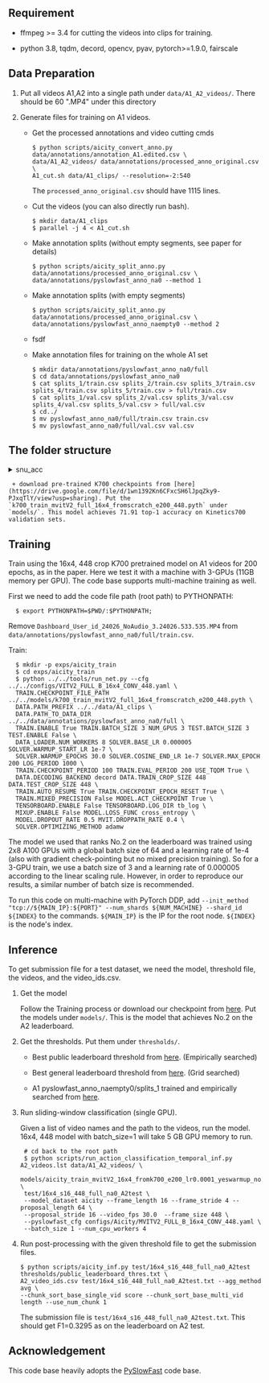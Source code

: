 ## Requirement
  + ffmpeg >= 3.4 for cutting the videos into clips for training.
 
  + python 3.8, tqdm, decord, opencv, pyav, pytorch>=1.9.0, fairscale

## Data Preparation
  1. Put all videos A1,A2 into a single path under `data/A1_A2_videos/`. There should be 60 ".MP4" under this directory
  
  2. Generate files for training on A1 videos.

     + Get the processed annotations and video cutting cmds

       ```
       $ python scripts/aicity_convert_anno.py data/annotations/annotation_A1.edited.csv \
       data/A1_A2_videos/ data/annotations/processed_anno_original.csv \
       A1_cut.sh data/A1_clips/ --resolution=-2:540
       ```
       The `processed_anno_original.csv` should have 1115 lines.

     + Cut the videos (you can also directly run bash).

       ```
       $ mkdir data/A1_clips
       $ parallel -j 4 < A1_cut.sh
       ```

     + Make annotation splits (without empty segments, see paper for details)

       ```
       $ python scripts/aicity_split_anno.py data/annotations/processed_anno_original.csv \
       data/annotations/pyslowfast_anno_na0 --method 1
       ```

     + Make annotation splits (with empty segments)

       ```
       $ python scripts/aicity_split_anno.py data/annotations/processed_anno_original.csv \
       data/annotations/pyslowfast_anno_naempty0 --method 2
       ```

     + fsdf
      
     + Make annotation files for training on the whole A1 set

       ```
       $ mkdir data/annotations/pyslowfast_anno_na0/full
       $ cd data/annotations/pyslowfast_anno_na0
       $ cat splits_1/train.csv splits_2/train.csv splits_3/train.csv splits_4/train.csv splits_5/train.csv > full/train.csv
       $ cat splits_1/val.csv splits_2/val.csv splits_3/val.csv splits_4/val.csv splits_5/val.csv > full/val.csv
       $ cd../
       $ mv pyslowfast_anno_na0/full/train.csv train.csv
       $ mv pyslowfast_anno_na0/full/val.csv val.csv
       ```
                                                                 
## The folder structure 
<details><summary>snu_acc</summary>
<ul>
  <li>data</li>
      <ul>
        <li>A1_A2_videos(Original Video Files)</li>
        <li>A1_clips(Cutted-clips from running the command parallel -j 4 < A1_cut.sh)</li>
        <li>annotations</li>
          <ul>
            <li>annotation_A1.edited.csv</li>
            <li>processed_anno_original.csv</li>
            <li>train.csv</li>
            <li>val.csv</li>
            <li>train</li>
              <ul>
                  <details>
                  <summary>camView1</summary>
                  <ul>
                    <li>0.csv</li>
                    <li>1.csv</li>
                    <li>2.csv</li>
                    <li>...</li>
                    <li>16.csv</li>
                    <li>17.csv</li>
                    <li>0</li>
                    <li>1</li>
                    <li>2</li>
                    <li>...</li>
                    <li>16</li>
                    <li>17</li>
                  </ul>
                  </details>
                  <details>
                  <summary>camView2</summary>
                  <ul>
                    <li>0.csv</li>
                    <li>1.csv</li>
                    <li>2.csv</li>
                    <li>...</li>
                    <li>16.csv</li>
                    <li>17.csv</li>
                    <li>0</li>
                    <li>1</li>
                    <li>2</li>
                    <li>...</li>
                    <li>16</li>
                    <li>17</li>
                  </ul>
                  </details>
                  <details>
                  <summary>camView3</summary>
                  <ul>
                    <li>0.csv</li>
                    <li>1.csv</li>
                    <li>2.csv</li>
                    <li>...</li>
                    <li>16.csv</li>
                    <li>17.csv</li>
                    <li>0</li>
                    <li>1</li>
                    <li>2</li>
                    <li>...</li>
                    <li>16</li>
                    <li>17</li>
                  </ul>
                  </details>
              </ul>
            <li>val</li>
              <ul>
                  <details>
                  <summary>camView1</summary>
                  <ul>
                    <li>0.csv</li>
                    <li>1.csv</li>
                    <li>2.csv</li>
                    <li>...</li>
                    <li>16.csv</li>
                    <li>17.csv</li>
                    <li>0</li>
                    <li>1</li>
                    <li>2</li>
                    <li>...</li>
                    <li>16</li>
                    <li>17</li>
                  </ul>
                  </details>
                  <details>
                  <summary>camView2</summary>
                  <ul>
                    <li>0.csv</li>
                    <li>1.csv</li>
                    <li>2.csv</li>
                    <li>...</li>
                    <li>16.csv</li>
                    <li>17.csv</li>
                    <li>0</li>
                    <li>1</li>
                    <li>2</li>
                    <li>...</li>
                    <li>16</li>
                    <li>17</li>
                  </ul>
                  </details>
                  <details>
                  <summary>camView3</summary>
                  <ul>
                    <li>0.csv</li>
                    <li>1.csv</li>
                    <li>2.csv</li>
                    <li>...</li>
                    <li>16.csv</li>
                    <li>17.csv</li>
                    <li>0</li>
                    <li>1</li>
                    <li>2</li>
                    <li>...</li>
                    <li>16</li>
                    <li>17</li>
                  </ul>
                  </details>
              </ul>
          </ul>  
      </ul>  
  <li>Second item</li>
  <li>Third item</li>
  <li>Fourth item</li>
</ul>  
</details>    
  
  
     + download pre-trained K700 checkpoints from [here](https://drive.google.com/file/d/1wn1392Kn6CFxcSH6lJpqZky9-PJxqTlY/view?usp=sharing). Put the `k700_train_mvitV2_full_16x4_fromscratch_e200_448.pyth` under `models/`. This model achieves 71.91 top-1 accuracy on Kinetics700 validation sets.


## Training
  Train using the 16x4, 448 crop K700 pretrained model on A1 videos for 200 epochs, as in the paper.
  Here we test it with a machine with 3-GPUs (11GB memory per GPU). The code base supports multi-machine training as well.

  First we need to add the code file path (root path) to PYTHONPATH:

  ```
    $ export PYTHONPATH=$PWD/:$PYTHONPATH;
  ```

  Remove `Dashboard_User_id_24026_NoAudio_3.24026.533.535.MP4` from `data/annotations/pyslowfast_anno_na0/full/train.csv`.

  Train:

  ```
    $ mkdir -p exps/aicity_train
    $ cd exps/aicity_train
    $ python ../../tools/run_net.py --cfg ../../configs/VITV2_FULL_B_16x4_CONV_448.yaml \
    TRAIN.CHECKPOINT_FILE_PATH ../../models/k700_train_mvitV2_full_16x4_fromscratch_e200_448.pyth \
    DATA.PATH_PREFIX ../../data/A1_clips \
    DATA.PATH_TO_DATA_DIR ../../data/annotations/pyslowfast_anno_na0/full \
    TRAIN.ENABLE True TRAIN.BATCH_SIZE 3 NUM_GPUS 3 TEST.BATCH_SIZE 3 TEST.ENABLE False \
    DATA_LOADER.NUM_WORKERS 8 SOLVER.BASE_LR 0.000005 SOLVER.WARMUP_START_LR 1e-7 \
    SOLVER.WARMUP_EPOCHS 30.0 SOLVER.COSINE_END_LR 1e-7 SOLVER.MAX_EPOCH 200 LOG_PERIOD 1000 \
    TRAIN.CHECKPOINT_PERIOD 100 TRAIN.EVAL_PERIOD 200 USE_TQDM True \
    DATA.DECODING_BACKEND decord DATA.TRAIN_CROP_SIZE 448 DATA.TEST_CROP_SIZE 448 \
    TRAIN.AUTO_RESUME True TRAIN.CHECKPOINT_EPOCH_RESET True \
    TRAIN.MIXED_PRECISION False MODEL.ACT_CHECKPOINT True \
    TENSORBOARD.ENABLE False TENSORBOARD.LOG_DIR tb_log \
    MIXUP.ENABLE False MODEL.LOSS_FUNC cross_entropy \
    MODEL.DROPOUT_RATE 0.5 MVIT.DROPPATH_RATE 0.4 \
    SOLVER.OPTIMIZING_METHOD adamw
  ```

  The model we used that ranks No.2 on the leaderboard was trained using 2x8 A100 GPUs with a global batch size of 64 and a learning rate of 1e-4 (also with gradient check-pointing but no mixed precision training). So for a 3-GPU train, we use a batch size of 3 and a learning rate of 0.000005 according to the linear scaling rule. However, in order to reproduce our results, a similar number of batch size is recommended.

  To run this code on multi-machine with PyTorch DDP, add `--init_method "tcp://${MAIN_IP}:${PORT}" --num_shards ${NUM_MACHINE} --shard_id ${INDEX}` to the commands. `${MAIN_IP}` is the IP for the root node. `${INDEX}` is the node's index.

## Inference
  To get submission file for a test dataset, we need the model, threshold file, the videos, and the video_ids.csv.

  1. Get the model

     Follow the Training process or download our checkpoint from [here](https://drive.google.com/file/d/12LQ_2iZZyFJcUjJ6zpU1CcHCbYEmoGJs/view?usp=sharing). Put the models under `models/`. This is the model that achieves No.2 on the A2 leaderboard.

  2. Get the thresholds. Put them under `thresholds/`.

     + Best public leaderboard threshold from [here](https://drive.google.com/file/d/1_TqeoV7MEuVp0LzlN99t3Kj5TvG-1Ry5/view?usp=sharing). (Empirically searched)

     + Best general leaderboard threshold from [here](https://drive.google.com/file/d/1xu3heJctorJ5QDyXCL2z81cUb3B3cwoN/view?usp=sharing). (Grid searched)

     + A1 pyslowfast_anno_naempty0/splits_1 trained and empirically searched from [here](https://drive.google.com/file/d/14gBk-mckw3eKKGu-rJtW2crn_z-4f9ug/view?usp=sharing).

  3. Run sliding-window classification (single GPU).

     Given a list of video names and the path to the videos, run the model.
     16x4, 448 model with batch_size=1 will take 5 GB GPU memory to run.

     ```
      # cd back to the root path
      $ python scripts/run_action_classification_temporal_inf.py A2_videos.lst data/A1_A2_videos/ \
      models/aicity_train_mvitV2_16x4_fromk700_e200_lr0.0001_yeswarmup_nomixup_dp0.5_dpr0.4_adamw_na0_full_448.pyth \
      test/16x4_s16_448_full_na0_A2test \
      --model_dataset aicity --frame_length 16 --frame_stride 4 --proposal_length 64 \
      --proposal_stride 16 --video_fps 30.0  --frame_size 448 \
      --pyslowfast_cfg configs/Aicity/MVITV2_FULL_B_16x4_CONV_448.yaml \
      --batch_size 1 --num_cpu_workers 4
     ```

  4. Run post-processing with the given threshold file to get the submission files.

     ```
     $ python scripts/aicity_inf.py test/16x4_s16_448_full_na0_A2test thresholds/public_leaderboard_thres.txt \
     A2_video_ids.csv test/16x4_s16_448_full_na0_A2test.txt --agg_method avg \
     --chunk_sort_base_single_vid score --chunk_sort_base_multi_vid length --use_num_chunk 1
     ```

     The submission file is `test/16x4_s16_448_full_na0_A2test.txt`. This should get F1=0.3295 as on the leaderboard on A2 test.

## Acknowledgement
  This code base heavily adopts the [PySlowFast](https://github.com/facebookresearch/SlowFast) code base.

